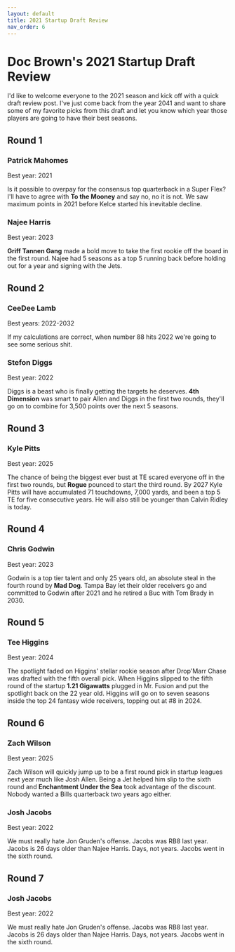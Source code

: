 ```yaml
---
layout: default
title: 2021 Startup Draft Review
nav_order: 6
---
```

# Doc Brown's 2021 Startup Draft Review 

I'd like to welcome everyone to the 2021 season and kick off with a quick draft review post. I've just come back from the year 2041 and want to share some of my favorite picks from this draft and let you know which year those players are going to have their best seasons.



## Round 1
### **Patrick Mahomes**
Best year: 2021

Is it possible to overpay for the consensus top quarterback in a Super Flex? I'll have to agree with **To the Mooney** and say no, no it is not. We saw maximum points in 2021 before Kelce started his inevitable decline.


### **Najee Harris**
Best year: 2023

**Griff Tannen Gang** made a bold move to take the first rookie off the board in the first round. Najee had 5 seasons as a top 5 running back before holding out for a year and signing with the Jets.

## Round 2

### **CeeDee Lamb**
Best years: 2022-2032

If my calculations are correct, when number 88 hits 2022 we're going to see some serious shit.

### **Stefon Diggs**
Best year: 2022

Diggs is a beast who is finally getting the targets he deserves. **4th Dimension** was smart to pair Allen and Diggs in the first two rounds, they'll go on to combine for 3,500 points over the next 5 seasons.


## Round 3

### **Kyle Pitts**
Best year: 2025

The chance of being the biggest ever bust at TE scared everyone off in the first two rounds, but **Rogue** pounced to start the third round. By 2027 Kyle Pitts will have accumulated 71 touchdowns, 7,000 yards, and been a top 5 TE for five consecutive years. He will also still be younger than Calvin Ridley is today.


## Round 4

### **Chris Godwin**
Best year: 2023

Godwin is a top tier talent and only 25 years old, an absolute steal in the fourth round by **Mad Dog**. Tampa Bay let their older receivers go and committed to Godwin after 2021 and he retired a Buc with Tom Brady in 2030.


## Round 5

### **Tee Higgins**
Best year: 2024

The spotlight faded on Higgins' stellar rookie season after Drop'Marr Chase was drafted with the fifth overall pick. When Higgins slipped to the fifth round of the startup **1.21 Gigawatts** plugged in Mr. Fusion and put the spotlight back on the 22 year old. Higgins will go on to seven seasons inside the top 24 fantasy wide receivers, topping out at #8 in 2024.


## Round 6

### **Zach Wilson**
Best year: 2025

Zach Wilson will quickly jump up to be a first round pick in startup leagues next year much like Josh Allen. Being a Jet helped him slip to the sixth round and **Enchantment Under the Sea** took advantage of the discount. Nobody wanted a Bills quarterback two years ago either.

### **Josh Jacobs**
Best year: 2022

We must really hate Jon Gruden's offense. Jacobs was RB8 last year. Jacobs is 26 days older than Najee Harris. Days, not years. Jacobs went in the sixth round.

## Round 7

### **Josh Jacobs**
Best year: 2022

We must really hate Jon Gruden's offense. Jacobs was RB8 last year. Jacobs is 26 days older than Najee Harris. Days, not years. Jacobs went in the sixth round.